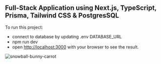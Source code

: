 ## Full-Stack Application using Next.js, TypeScript, Prisma, Tailwind CSS & PostgresSQL

To run this project:

- connect to database by updating .env DATABASE_URL
- npm run dev
- open [http://localhost:3000](http://localhost:3000) with your browser to see the result.

![snowball-bunny-carrot](https://user-images.githubusercontent.com/97276811/219307010-b4d14798-9d37-4459-b4cb-2f706d56fbcc.gif)

